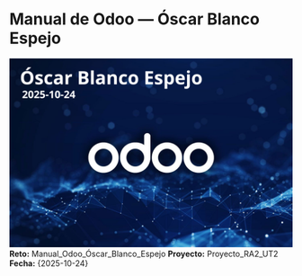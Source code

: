 # Manual de Odoo — Óscar Blanco Espejo
![Portada](../assets/img/00-portada/paso00_imagen-portada.png "portada")
**Reto:** Manual_Odoo_Óscar_Blanco_Espejo
**Proyecto:** Proyecto_RA2_UT2  
**Fecha:** {2025-10-24}